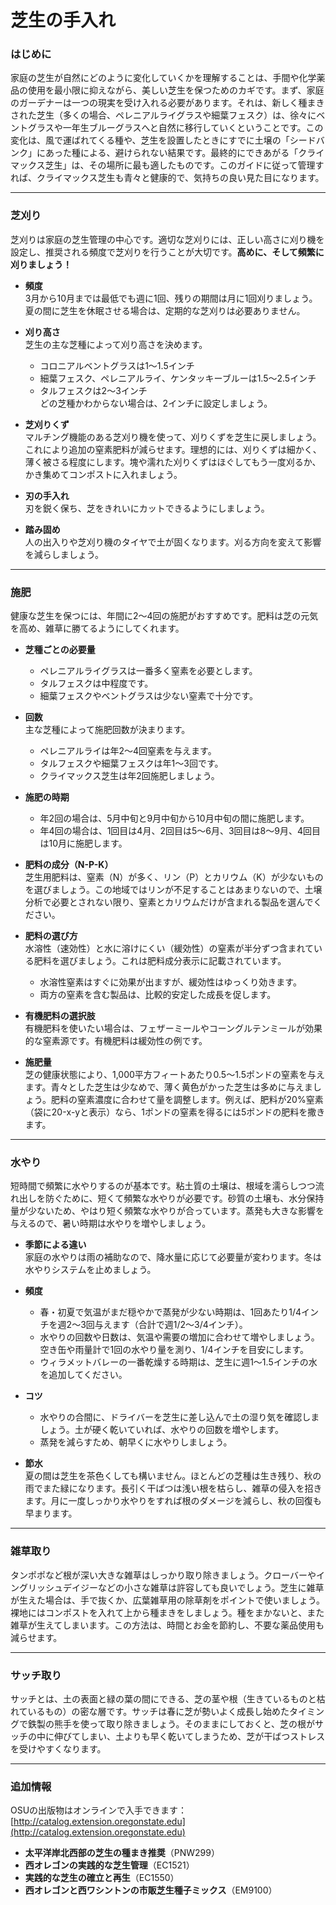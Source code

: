 # 芝生の手入れ

### はじめに

家庭の芝生が自然にどのように変化していくかを理解することは、手間や化学薬品の使用を最小限に抑えながら、美しい芝生を保つためのカギです。まず、家庭のガーデナーは一つの現実を受け入れる必要があります。それは、新しく種まきされた芝生（多くの場合、ペレニアルライグラスや細葉フェスク）は、徐々にベントグラスや一年生ブルーグラスへと自然に移行していくということです。この変化は、風で運ばれてくる種や、芝生を設置したときにすでに土壌の「シードバンク」にあった種による、避けられない結果です。最終的にできあがる「クライマックス芝生」は、その場所に最も適したものです。このガイドに従って管理すれば、クライマックス芝生も青々と健康的で、気持ちの良い見た目になります。

---

### 芝刈り

芝刈りは家庭の芝生管理の中心です。適切な芝刈りには、正しい高さに刈り機を設定し、推奨される頻度で芝刈りを行うことが大切です。**高めに、そして頻繁に刈りましょう！**

- **頻度**  
  3月から10月までは最低でも週に1回、残りの期間は月に1回刈りましょう。夏の間に芝生を休眠させる場合は、定期的な芝刈りは必要ありません。

- **刈り高さ**  
  芝生の主な芝種によって刈り高さを決めます。  
  - コロニアルベントグラスは1〜1.5インチ  
  - 細葉フェスク、ペレニアルライ、ケンタッキーブルーは1.5〜2.5インチ  
  - タルフェスクは2〜3インチ  
  どの芝種かわからない場合は、2インチに設定しましょう。

- **芝刈りくず**  
  マルチング機能のある芝刈り機を使って、刈りくずを芝生に戻しましょう。これにより追加の窒素肥料が減らせます。理想的には、刈りくずは細かく、薄く被さる程度にします。塊や濡れた刈りくずはほぐしてもう一度刈るか、かき集めてコンポストに入れましょう。

- **刃の手入れ**  
  刃を鋭く保ち、芝をきれいにカットできるようにしましょう。

- **踏み固め**  
  人の出入りや芝刈り機のタイヤで土が固くなります。刈る方向を変えて影響を減らしましょう。

---

### 施肥

健康な芝生を保つには、年間に2〜4回の施肥がおすすめです。肥料は芝の元気を高め、雑草に勝てるようにしてくれます。

- **芝種ごとの必要量**  
  - ペレニアルライグラスは一番多く窒素を必要とします。  
  - タルフェスクは中程度です。  
  - 細葉フェスクやベントグラスは少ない窒素で十分です。

- **回数**  
  主な芝種によって施肥回数が決まります。  
  - ペレニアルライは年2〜4回窒素を与えます。  
  - タルフェスクや細葉フェスクは年1〜3回です。  
  - クライマックス芝生は年2回施肥しましょう。

- **施肥の時期**  
  - 年2回の場合は、5月中旬と9月中旬から10月中旬の間に施肥します。  
  - 年4回の場合は、1回目は4月、2回目は5〜6月、3回目は8〜9月、4回目は10月に施肥します。

- **肥料の成分（N-P-K）**  
  芝生用肥料は、窒素（N）が多く、リン（P）とカリウム（K）が少ないものを選びましょう。この地域ではリンが不足することはあまりないので、土壌分析で必要とされない限り、窒素とカリウムだけが含まれる製品を選んでください。

- **肥料の選び方**  
  水溶性（速効性）と水に溶けにくい（緩効性）の窒素が半分ずつ含まれている肥料を選びましょう。これは肥料成分表示に記載されています。  
  - 水溶性窒素はすぐに効果が出ますが、緩効性はゆっくり効きます。  
  - 両方の窒素を含む製品は、比較的安定した成長を促します。

- **有機肥料の選択肢**  
  有機肥料を使いたい場合は、フェザーミールやコーングルテンミールが効果的な窒素源です。有機肥料は緩効性の例です。

- **施肥量**  
  芝の健康状態により、1,000平方フィートあたり0.5〜1.5ポンドの窒素を与えます。青々とした芝生は少なめで、薄く黄色がかった芝生は多めに与えましょう。肥料の窒素濃度に合わせて量を調整します。例えば、肥料が20%窒素（袋に20-x-yと表示）なら、1ポンドの窒素を得るには5ポンドの肥料を撒きます。

---

### 水やり

短時間で頻繁に水やりするのが基本です。粘土質の土壌は、根域を濡らしつつ流れ出しを防ぐために、短くて頻繁な水やりが必要です。砂質の土壌も、水分保持量が少ないため、やはり短く頻繁な水やりが合っています。蒸発も大きな影響を与えるので、暑い時期は水やりを増やしましょう。

- **季節による違い**  
  家庭の水やりは雨の補助なので、降水量に応じて必要量が変わります。冬は水やりシステムを止めましょう。

- **頻度**  
  - 春・初夏で気温がまだ穏やかで蒸発が少ない時期は、1回あたり1/4インチを週2〜3回与えます（合計で週1/2〜3/4インチ）。  
  - 水やりの回数や日数は、気温や需要の増加に合わせて増やしましょう。空き缶や雨量計で1回の水やり量を測り、1/4インチを目安にします。  
  - ウィラメットバレーの一番乾燥する時期は、芝生に週1〜1.5インチの水を追加してください。

- **コツ**  
  - 水やりの合間に、ドライバーを芝生に差し込んで土の湿り気を確認しましょう。土が硬く乾いていれば、水やりの回数を増やします。  
  - 蒸発を減らすため、朝早くに水やりしましょう。

- **節水**  
  夏の間は芝生を茶色くしても構いません。ほとんどの芝種は生き残り、秋の雨でまた緑になります。長引く干ばつは浅い根を枯らし、雑草の侵入を招きます。月に一度しっかり水やりをすれば根のダメージを減らし、秋の回復も早まります。

---

### 雑草取り

タンポポなど根が深い大きな雑草はしっかり取り除きましょう。クローバーやイングリッシュデイジーなどの小さな雑草は許容しても良いでしょう。芝生に雑草が生えた場合は、手で抜くか、広葉雑草用の除草剤をポイントで使いましょう。裸地にはコンポストを入れて上から種まきをしましょう。種をまかないと、また雑草が生えてしまいます。この方法は、時間とお金を節約し、不要な薬品使用も減らせます。

---

### サッチ取り

サッチとは、土の表面と緑の葉の間にできる、芝の茎や根（生きているものと枯れているもの）の密な層です。サッチは春に芝が勢いよく成長し始めたタイミングで鉄製の熊手を使って取り除きましょう。そのままにしておくと、芝の根がサッチの中に伸びてしまい、土よりも早く乾いてしまうため、芝が干ばつストレスを受けやすくなります。

---

### 追加情報

OSUの出版物はオンラインで入手できます：[http://catalog.extension.oregonstate.edu](http://catalog.extension.oregonstate.edu)

- **太平洋岸北西部の芝生の種まき推奨**（PNW299）  
- **西オレゴンの実践的な芝生管理**（EC1521）  
- **実践的な芝生の確立と再生**（EC1550）  
- **西オレゴンと西ワシントンの市販芝生種子ミックス**（EM9100）

